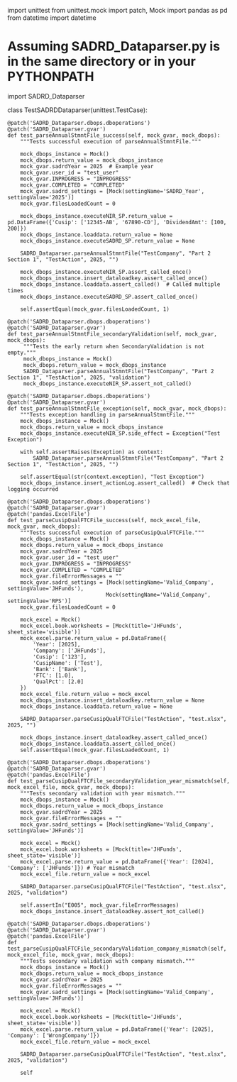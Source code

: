 import unittest
from unittest.mock import patch, Mock
import pandas as pd
from datetime import datetime

# Assuming SADRD_Dataparser.py is in the same directory or in your PYTHONPATH
import SADRD_Dataparser

class TestSADRDDataparser(unittest.TestCase):

    @patch('SADRD_Dataparser.dbops.dboperations')
    @patch('SADRD_Dataparser.gvar')
    def test_parseAnnualStmntFile_success(self, mock_gvar, mock_dbops):
        """Tests successful execution of parseAnnualStmntFile."""

        mock_dbops_instance = Mock()
        mock_dbops.return_value = mock_dbops_instance
        mock_gvar.sadrdYear = 2025  # Example year
        mock_gvar.user_id = "test_user"
        mock_gvar.INPROGRESS = "INPROGRESS"
        mock_gvar.COMPLETED = "COMPLETED"
        mock_gvar.sadrd_settings = [Mock(settingName='SADRD_Year', settingValue='2025')]
        mock_gvar.filesLoadedCount = 0

        mock_dbops_instance.executeNIR_SP.return_value = pd.DataFrame({'Cusip': ['12345-AB', '67890-CD'], 'DividendAmt': [100, 200]})
        mock_dbops_instance.loaddata.return_value = None
        mock_dbops_instance.executeSADRD_SP.return_value = None

        SADRD_Dataparser.parseAnnualStmntFile("TestCompany", "Part 2 Section 1", "TestAction", 2025, "")

        mock_dbops_instance.executeNIR_SP.assert_called_once()
        mock_dbops_instance.insert_dataloadkey.assert_called_once()
        mock_dbops_instance.loaddata.assert_called()  # Called multiple times
        mock_dbops_instance.executeSADRD_SP.assert_called_once()

        self.assertEqual(mock_gvar.filesLoadedCount, 1)

    @patch('SADRD_Dataparser.dbops.dboperations')
    @patch('SADRD_Dataparser.gvar')
    def test_parseAnnualStmntFile_secondaryValidation(self, mock_gvar, mock_dbops):
         """Tests the early return when SecondaryValidation is not empty."""
         mock_dbops_instance = Mock()
         mock_dbops.return_value = mock_dbops_instance
         SADRD_Dataparser.parseAnnualStmntFile("TestCompany", "Part 2 Section 1", "TestAction", 2025, "validation")
         mock_dbops_instance.executeNIR_SP.assert_not_called()

    @patch('SADRD_Dataparser.dbops.dboperations')
    @patch('SADRD_Dataparser.gvar')
    def test_parseAnnualStmntFile_exception(self, mock_gvar, mock_dbops):
        """Tests exception handling in parseAnnualStmntFile."""
        mock_dbops_instance = Mock()
        mock_dbops.return_value = mock_dbops_instance
        mock_dbops_instance.executeNIR_SP.side_effect = Exception("Test Exception")

        with self.assertRaises(Exception) as context:
            SADRD_Dataparser.parseAnnualStmntFile("TestCompany", "Part 2 Section 1", "TestAction", 2025, "")

        self.assertEqual(str(context.exception), "Test Exception")
        mock_dbops_instance.insert_actionLog.assert_called()  # Check that logging occurred

    @patch('SADRD_Dataparser.dbops.dboperations')
    @patch('SADRD_Dataparser.gvar')
    @patch('pandas.ExcelFile')
    def test_parseCusipQualFTCFile_success(self, mock_excel_file, mock_gvar, mock_dbops):
        """Tests successful execution of parseCusipQualFTCFile."""
        mock_dbops_instance = Mock()
        mock_dbops.return_value = mock_dbops_instance
        mock_gvar.sadrdYear = 2025
        mock_gvar.user_id = "test_user"
        mock_gvar.INPROGRESS = "INPROGRESS"
        mock_gvar.COMPLETED = "COMPLETED"
        mock_gvar.fileErrorMessages = ""
        mock_gvar.sadrd_settings = [Mock(settingName='Valid_Company', settingValue='JHFunds'),
                                   Mock(settingName='Valid_Company', settingValue='RPS')]
        mock_gvar.filesLoadedCount = 0

        mock_excel = Mock()
        mock_excel.book.worksheets = [Mock(title='JHFunds', sheet_state='visible')]
        mock_excel.parse.return_value = pd.DataFrame({
            'Year': [2025],
            'Company': ['JHFunds'],
            'Cusip': ['123'],
            'CusipName': ['Test'],
            'Bank': ['Bank'],
            'FTC': [1.0],
            'QualPct': [2.0]
        })
        mock_excel_file.return_value = mock_excel
        mock_dbops_instance.insert_dataloadkey.return_value = None
        mock_dbops_instance.loaddata.return_value = None

        SADRD_Dataparser.parseCusipQualFTCFile("TestAction", "test.xlsx", 2025, "")

        mock_dbops_instance.insert_dataloadkey.assert_called_once()
        mock_dbops_instance.loaddata.assert_called_once()
        self.assertEqual(mock_gvar.filesLoadedCount, 1)

    @patch('SADRD_Dataparser.dbops.dboperations')
    @patch('SADRD_Dataparser.gvar')
    @patch('pandas.ExcelFile')
    def test_parseCusipQualFTCFile_secondaryValidation_year_mismatch(self, mock_excel_file, mock_gvar, mock_dbops):
        """Tests secondary validation with year mismatch."""
        mock_dbops_instance = Mock()
        mock_dbops.return_value = mock_dbops_instance
        mock_gvar.sadrdYear = 2025
        mock_gvar.fileErrorMessages = ""
        mock_gvar.sadrd_settings = [Mock(settingName='Valid_Company', settingValue='JHFunds')]

        mock_excel = Mock()
        mock_excel.book.worksheets = [Mock(title='JHFunds', sheet_state='visible')]
        mock_excel.parse.return_value = pd.DataFrame({'Year': [2024], 'Company': ['JHFunds']}) # Year mismatch
        mock_excel_file.return_value = mock_excel

        SADRD_Dataparser.parseCusipQualFTCFile("TestAction", "test.xlsx", 2025, "validation")

        self.assertIn("E005", mock_gvar.fileErrorMessages)
        mock_dbops_instance.insert_dataloadkey.assert_not_called()

    @patch('SADRD_Dataparser.dbops.dboperations')
    @patch('SADRD_Dataparser.gvar')
    @patch('pandas.ExcelFile')
    def test_parseCusipQualFTCFile_secondaryValidation_company_mismatch(self, mock_excel_file, mock_gvar, mock_dbops):
        """Tests secondary validation with company mismatch."""
        mock_dbops_instance = Mock()
        mock_dbops.return_value = mock_dbops_instance
        mock_gvar.sadrdYear = 2025
        mock_gvar.fileErrorMessages = ""
        mock_gvar.sadrd_settings = [Mock(settingName='Valid_Company', settingValue='JHFunds')]

        mock_excel = Mock()
        mock_excel.book.worksheets = [Mock(title='JHFunds', sheet_state='visible')]
        mock_excel.parse.return_value = pd.DataFrame({'Year': [2025], 'Company': ['WrongCompany']})
        mock_excel_file.return_value = mock_excel

        SADRD_Dataparser.parseCusipQualFTCFile("TestAction", "test.xlsx", 2025, "validation")

        self
